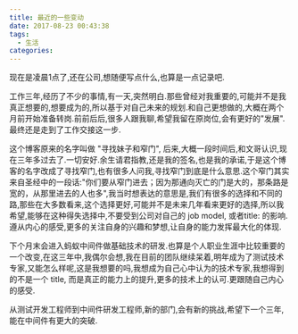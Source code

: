 ```yaml
---
title: 最近的一些变动
date: 2017-08-23 00:43:38
tags:
  - 生活
categories:
---
```


现在是凌晨1点了,还在公司,想随便写点什么,也算是一点记录吧.

工作三年,经历了不少的事情,有一天,突然明白.那些曾经对我重要的,可能并不是我真正想要的,想要成为的,所以基于对自己未来的规划.和自己更想做的,大概在两个月前开始准备转岗.前前后后,很多人跟我聊,希望我留在原岗位,会有更好的"发展".最终还是走到了工作交接这一步.


这个博客原来的名字叫做 "寻找妹子和窄门", 后来,大概一段时间后,和文哥认识,现在三年多过去了.一切安好.余生请君指教,还是我的签名,也是我的承诺,于是这个博客的名字改成了寻找窄门,也有很多人问我,寻找窄门到底是什么意思.这个窄门其实来自圣经中的一段话:"你们要从窄门进去；因为那通向灭亡的门是大的，那条路是宽的，从那里进去的人也多",我当时想表达的意思是,我们有很多的选择和不同的路,那些在大多数看来,这个选择更好,可能并不是未来几年看来更好的选择,所以我希望,能够在这种得失选择中,不要受到公司对自己的 job model, 或者title: 的影响.遵从内心的感受,更多的关注自身的兴趣和梦想,让自身的能力发挥最大化的体现.


下个月末会进入蚂蚁中间件做基础技术的研发.也算是个人职业生涯中比较重要的一个改变,在这三年中,我偶尔会想,我在目前的团队继续呆着,明年成为了测试技术专家,又能怎么样呢,这是我想要的吗,我想成为自己心中认为的技术专家,我想得到的不是一个 title, 而是真正的能力上的提升,更多的技术上的认可.更跟随自己内心的感受.

从测试开发工程师到中间件研发工程师,新的部门,会有新的挑战,希望下一个三年,能在中间件有更大的突破.